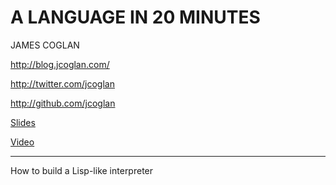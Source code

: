 A LANGUAGE IN 20 MINUTES
========================

JAMES COGLAN

http://blog.jcoglan.com/

http://twitter.com/jcoglan

http://github.com/jcoglan

[Slides](http://slides.jcoglan.com/lisp-futurejs)

[Video](https://www.youtube.com/watch?v=CqhL-BDT8lg)

---

How to build a Lisp-like interpreter

